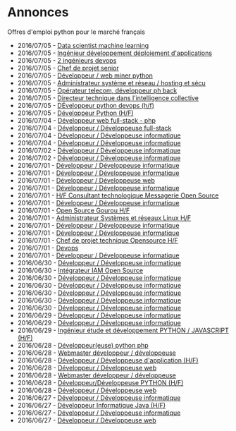 # Annonces

Offres d'emploi python pour le marché français

* 2016/07/05 - [Data scientist machine learning](http://pyjobs.fr/job/2767/data-scientist-machine-learning "Data scientist machine learning")
* 2016/07/05 - [Ingénieur développement déploiement d'applications](http://pyjobs.fr/job/2770/ingenieur-developpement-deploiement-dapplications "Ingénieur développement déploiement d'applications")
* 2016/07/05 - [2 ingénieurs devops](http://pyjobs.fr/job/2769/2-ingenieurs-devops "2 ingénieurs devops")
* 2016/07/05 - [Chef de projet senior](http://pyjobs.fr/job/2768/chef-de-projet-senior "Chef de projet senior")
* 2016/07/05 - [Développeur / web miner python](http://pyjobs.fr/job/2773/developpeur-web-miner-python "Développeur / web miner python")
* 2016/07/05 - [Administrateur système et réseau / hosting et sécu](http://pyjobs.fr/job/2772/administrateur-systeme-et-reseau-hosting-et-secu "Administrateur système et réseau / hosting et sécu")
* 2016/07/05 - [Opérateur telecom, développeur ph back](http://pyjobs.fr/job/2771/operateur-telecom-developpeur-ph-back "Opérateur telecom, développeur ph back")
* 2016/07/05 - [Directeur technique dans l'intelligence collective](http://pyjobs.fr/job/2765/directeur-technique-dans-lintelligence-collective "Directeur technique dans l'intelligence collective")
* 2016/07/05 - [DÉveloppeur python devops (h/f)](http://pyjobs.fr/job/2774/developpeur-python-devops-h-f "DÉveloppeur python devops (h/f)")
* 2016/07/05 - [Développeur Python (H/F)](http://pyjobs.fr/job/2764/developpeur-python-h-f "Développeur Python (H/F)")
* 2016/07/04 - [Développeur web full-stack - php](http://pyjobs.fr/job/2761/developpeur-web-full-stack-php "Développeur web full-stack - php")
* 2016/07/04 - [Développeur / Développeuse full-stack](http://pyjobs.fr/job/2760/developpeur-developpeuse-full-stack "Développeur / Développeuse full-stack")
* 2016/07/04 - [Développeur / Développeuse informatique](http://pyjobs.fr/job/2766/developpeur-developpeuse-informatique "Développeur / Développeuse informatique")
* 2016/07/04 - [Développeur / Développeuse informatique](http://pyjobs.fr/job/2763/developpeur-developpeuse-informatique "Développeur / Développeuse informatique")
* 2016/07/02 - [Développeur / Développeuse informatique](http://pyjobs.fr/job/2758/developpeur-developpeuse-informatique "Développeur / Développeuse informatique")
* 2016/07/02 - [Développeur / Développeuse informatique](http://pyjobs.fr/job/2759/developpeur-developpeuse-informatique "Développeur / Développeuse informatique")
* 2016/07/01 - [Développeur / Développeuse informatique](http://pyjobs.fr/job/2752/developpeur-developpeuse-informatique "Développeur / Développeuse informatique")
* 2016/07/01 - [Développeur / Développeuse informatique](http://pyjobs.fr/job/2751/developpeur-developpeuse-informatique "Développeur / Développeuse informatique")
* 2016/07/01 - [Développeur / Développeuse web](http://pyjobs.fr/job/2745/developpeur-developpeuse-web "Développeur / Développeuse web")
* 2016/07/01 - [Développeur / Développeuse informatique](http://pyjobs.fr/job/2762/developpeur-developpeuse-informatique "Développeur / Développeuse informatique")
* 2016/07/01 - [H/F Consultant technologique Messagerie Open Source](http://pyjobs.fr/job/2750/h-f-consultant-technologique-messagerie-open-source "H/F Consultant technologique Messagerie Open Source")
* 2016/07/01 - [Développeur / Développeuse informatique](http://pyjobs.fr/job/2749/developpeur-developpeuse-informatique "Développeur / Développeuse informatique")
* 2016/07/01 - [Open Source Gourou H/F](http://pyjobs.fr/job/2744/open-source-gourou-h-f "Open Source Gourou H/F")
* 2016/07/01 - [Administrateur Systèmes et réseaux Linux H/F](http://pyjobs.fr/job/2747/administrateur-systemes-et-reseaux-linux-h-f "Administrateur Systèmes et réseaux Linux H/F")
* 2016/07/01 - [Développeur / Développeuse informatique](http://pyjobs.fr/job/2755/developpeur-developpeuse-informatique "Développeur / Développeuse informatique")
* 2016/07/01 - [Développeur / Développeuse informatique](http://pyjobs.fr/job/2756/developpeur-developpeuse-informatique "Développeur / Développeuse informatique")
* 2016/07/01 - [Chef de projet technique Opensource H/F](http://pyjobs.fr/job/2746/chef-de-projet-technique-opensource-h-f "Chef de projet technique Opensource H/F")
* 2016/07/01 - [Devops](http://pyjobs.fr/job/2743/devops "Devops")
* 2016/07/01 - [Développeur / Développeuse informatique](http://pyjobs.fr/job/2748/developpeur-developpeuse-informatique "Développeur / Développeuse informatique")
* 2016/06/30 - [Développeur / Développeuse informatique](http://pyjobs.fr/job/2740/developpeur-developpeuse-informatique "Développeur / Développeuse informatique")
* 2016/06/30 - [Intégrateur IAM Open Source](http://pyjobs.fr/job/2736/integrateur-iam-open-source "Intégrateur IAM Open Source")
* 2016/06/30 - [Développeur / Développeuse informatique](http://pyjobs.fr/job/2741/developpeur-developpeuse-informatique "Développeur / Développeuse informatique")
* 2016/06/30 - [Développeur / Développeuse informatique](http://pyjobs.fr/job/2753/developpeur-developpeuse-informatique "Développeur / Développeuse informatique")
* 2016/06/30 - [Développeur / Développeuse informatique](http://pyjobs.fr/job/2742/developpeur-developpeuse-informatique "Développeur / Développeuse informatique")
* 2016/06/30 - [Développeur / Développeuse informatique](http://pyjobs.fr/job/2754/developpeur-developpeuse-informatique "Développeur / Développeuse informatique")
* 2016/06/30 - [Développeur / Développeuse informatique](http://pyjobs.fr/job/2739/developpeur-developpeuse-informatique "Développeur / Développeuse informatique")
* 2016/06/29 - [Développeur / Développeuse informatique](http://pyjobs.fr/job/2757/developpeur-developpeuse-informatique "Développeur / Développeuse informatique")
* 2016/06/29 - [Développeur / Développeuse informatique](http://pyjobs.fr/job/2737/developpeur-developpeuse-informatique "Développeur / Développeuse informatique")
* 2016/06/29 - [Ingénieur étude et développement PYTHON / JAVASCRIPT (H/F)](http://pyjobs.fr/job/2734/ingenieur-etude-et-developpement-python-javascript-h-f "Ingénieur étude et développement PYTHON / JAVASCRIPT (H/F)")
* 2016/06/28 - [Développeur(euse) python php](http://pyjobs.fr/job/2719/developpeur-euse-python-php "Développeur(euse) python php")
* 2016/06/28 - [Webmaster développeur / développeuse](http://pyjobs.fr/job/2720/webmaster-developpeur-developpeuse "Webmaster développeur / développeuse")
* 2016/06/28 - [Développeur / Développeuse d'application (H/F)](http://pyjobs.fr/job/2724/developpeur-developpeuse-dapplication-h-f "Développeur / Développeuse d'application (H/F)")
* 2016/06/28 - [Développeur / Développeuse web](http://pyjobs.fr/job/2732/developpeur-developpeuse-web "Développeur / Développeuse web")
* 2016/06/28 - [Webmaster développeur / développeuse](http://pyjobs.fr/job/2733/webmaster-developpeur-developpeuse "Webmaster développeur / développeuse")
* 2016/06/28 - [Développeur/Développeuse PYTHON (H/F)](http://pyjobs.fr/job/2721/developpeur-developpeuse-python-h-f "Développeur/Développeuse PYTHON (H/F)")
* 2016/06/28 - [Développeur / Développeuse web](http://pyjobs.fr/job/2735/developpeur-developpeuse-web "Développeur / Développeuse web")
* 2016/06/27 - [Développeur / Développeuse informatique](http://pyjobs.fr/job/2713/developpeur-developpeuse-informatique "Développeur / Développeuse informatique")
* 2016/06/27 - [Développeur Informatique Java (H/F)](http://pyjobs.fr/job/2715/developpeur-informatique-java-h-f "Développeur Informatique Java (H/F)")
* 2016/06/27 - [Développeur / Développeuse informatique](http://pyjobs.fr/job/2725/developpeur-developpeuse-informatique "Développeur / Développeuse informatique")
* 2016/06/27 - [Développeur / Développeuse web](http://pyjobs.fr/job/2727/developpeur-developpeuse-web "Développeur / Développeuse web")


